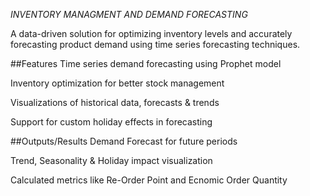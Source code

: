*INVENTORY MANAGMENT  AND DEMAND FORECASTING*

A data-driven solution for optimizing inventory levels and accurately forecasting product demand using time series forecasting techniques.

##Features
Time series demand forecasting using Prophet model

Inventory optimization for better stock management

Visualizations of historical data, forecasts & trends

Support for custom holiday effects in forecasting

##Outputs/Results
Demand Forecast for future periods

Trend, Seasonality & Holiday impact visualization

Calculated metrics like Re-Order Point and Ecnomic Order Quantity
